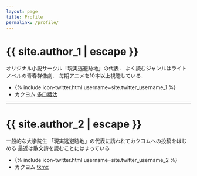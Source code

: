 ```yaml
---
layout: page
title: Profile
permalink: /profile/
---
```


# {{ site.author_1 | escape }}
オリジナル小説サークル「現実逃避跡地」の代表．
よく読むジャンルはライトノベルの青春群像劇．
毎期アニメを10本以上視聴している．
<ul class="social-media-list">
    <li>{% include icon-twitter.html username=site.twitter_username_1 %}</li>
    <li>カクヨム <a href="https://kakuyomu.jp/users/ayata_taguchi">多口綾汰</a></li>
</ul>


<hr>

# {{ site.author_2 | escape }}
一般的な大学院生
「現実逃避跡地」の代表に誘われてカクヨムへの投稿をはじめる
最近は散文詩を読むことにはまっている
<ul class="social-media-list">
    <li>{% include icon-twitter.html username=site.twitter_username_2 %}</li>
    <li>カクヨム <a href="https://kakuyomu.jp/users/tkmx">tkmx</a></li>
</ul>
